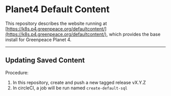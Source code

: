 # Planet4 Default Content

This repository describes the website running at [https://k8s.p4.greenpeace.org/defaultcontent/](https://k8s.p4.greenpeace.org/defaultcontent/), which provides the base install for Greenpeace Planet 4.

---

## Updating Saved Content
Procedure:
1. In this repository, create and push a new tagged release vX.Y.Z
1. In circleCI, a job will be run named `create-default-sql`
